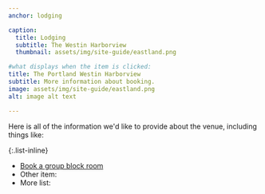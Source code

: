 ```yaml
---
anchor: lodging

caption:
  title: Lodging
  subtitle: The Westin Harborview
  thumbnail: assets/img/site-guide/eastland.png

#what displays when the item is clicked:
title: The Portland Westin Harborview
subtitle: More information about booking.
image: assets/img/site-guide/eastland.png
alt: image alt text

---
```

Here is all of the information we'd like to provide about the venue, including things like:

{:.list-inline}
- [Book a group block room](https://www.marriott.com/event-reservations/reservation-link.mi?id=1640189676884&key=GRP&app=resvlink)
- Other item:
- More list:
